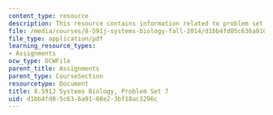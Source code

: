 ```yaml
---
content_type: resource
description: This resource contains information related to problem set 7.
file: /media/courses/8-591j-systems-biology-fall-2014/d1bb4fd05c636a9108e23bf18ac3296c_MIT8_591JF14_ProblemSet7.pdf
file_type: application/pdf
learning_resource_types:
- Assignments
ocw_type: OCWFile
parent_title: Assignments
parent_type: CourseSection
resourcetype: Document
title: 8.591J Systems Biology, Problem Set 7
uid: d1bb4fd0-5c63-6a91-08e2-3bf18ac3296c
---
```

